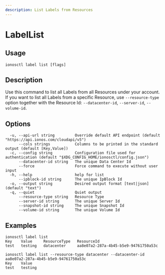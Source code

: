 ```yaml
---
description: List Labels from Resources
---
```


# LabelList

## Usage

```text
ionosctl label list [flags]
```

## Description

Use this command to list all Labels from all Resources under your account. If you want to list all Labels from a specific Resource, use `--resource-type` option together with the Resource Id: `--datacenter-id`, `--server-id`, `--volume-id`.

## Options

```text
  -u, --api-url string         Override default API endpoint (default "https://api.ionos.com/cloudapi/v5")
      --cols strings           Columns to be printed in the standard output (default [Key,Value])
  -c, --config string          Configuration file used for authentication (default "$XDG_CONFIG_HOME/ionosctl/config.json")
      --datacenter-id string   The unique Data Center Id
      --force                  Force command to execute without user input
  -h, --help                   help for list
      --ipblock-id string      The unique IpBlock Id
  -o, --output string          Desired output format [text|json] (default "text")
  -q, --quiet                  Quiet output
      --resource-type string   Resource Type
      --server-id string       The unique Server Id
      --snapshot-id string     The unique Snapshot Id
      --volume-id string       The unique Volume Id
```

## Examples

```text
ionosctl label list 
Key    Value     ResourceType   ResourceId
test   testing   datacenter     aa8e07a2-287a-4b45-b5e9-94761750a53c

ionosctl label list --resource-type datacenter --datacenter-id aa8e07a2-287a-4b45-b5e9-94761750a53c 
Key    Value
test   testing
```

